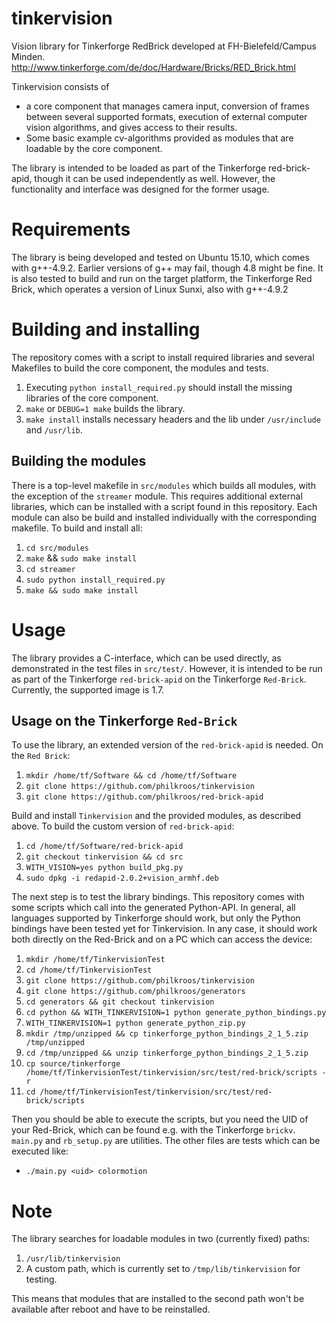 tinkervision
============

Vision library for Tinkerforge RedBrick developed at FH-Bielefeld/Campus Minden.
http://www.tinkerforge.com/de/doc/Hardware/Bricks/RED_Brick.html

Tinkervision consists of
- a core component that manages camera input, conversion of
  frames between several supported formats, execution of external computer vision
  algorithms, and gives access to their results.
- Some basic example cv-algorithms provided as modules that are loadable by the core
  component.

The library is intended to be loaded as part of the Tinkerforge red-brick-apid,
though it can be used independently as well. However, the functionality and interface
was designed for the former usage.

# Requirements
The library is being developed and tested on Ubuntu 15.10, which comes with
g++-4.9.2. Earlier versions of g++ may fail, though 4.8 might be fine.
It is also tested to build and run on the target platform, the Tinkerforge Red Brick,
which operates a version of Linux Sunxi, also with g++-4.9.2

# Building and installing
The repository comes with a script to install required libraries and several
Makefiles to build the core component, the modules and tests.

1. Executing `python install_required.py` should install the missing libraries of the
   core component.
2. `make` or `DEBUG=1 make` builds the library.
3. `make install` installs necessary headers and the lib under `/usr/include`
   and `/usr/lib`.

## Building the modules
There is a top-level makefile in `src/modules` which builds all modules, with the
exception of the `streamer` module.  This requires additional external libraries,
which can be installed with a script found in this repository.
Each module can also be build and installed individually with the
corresponding makefile. To build and install all:

1. `cd src/modules`
2. `make` && `sudo make install`
3. `cd streamer`
4. `sudo python install_required.py`
5. `make && sudo make install`

# Usage
The library provides a C-interface, which can be used directly, as demonstrated in
the test files in `src/test/`. However, it is intended to be run as part
of the Tinkerforge `red-brick-apid` on the Tinkerforge `Red-Brick`.  Currently, the
supported image is 1.7.

## Usage on the Tinkerforge `Red-Brick`
To use the library, an extended version of the `red-brick-apid` is needed. On the
`Red Brick`:

1. `mkdir /home/tf/Software && cd /home/tf/Software`
2. `git clone https://github.com/philkroos/tinkervision`
3. `git clone https://github.com/philkroos/red-brick-apid`

Build and install `Tinkervision` and the provided modules, as described above. To
build the custom version of `red-brick-apid`:

1. `cd /home/tf/Software/red-brick-apid`
2. `git checkout tinkervision && cd src`
3. `WITH_VISION=yes python build_pkg.py`
4. `sudo dpkg -i redapid-2.0.2+vision_armhf.deb`

The next step is to test the library bindings. This repository comes with some
scripts which call into the generated Python-API. In general, all languages
supported by Tinkerforge should work, but only the Python bindings have been
tested yet for Tinkervision. In any case, it should work both directly on the
Red-Brick and on a PC which can access the device:

1. `mkdir /home/tf/TinkervisionTest`
2. `cd /home/tf/TinkervisionTest`
3. `git clone https://github.com/philkroos/tinkervision`
4. `git clone https://github.com/philkroos/generators`
5. `cd generators && git checkout tinkervision`
6. `cd python && WITH_TINKERVISION=1 python generate_python_bindings.py`
7. `WITH_TINKERVISION=1 python generate_python_zip.py`
8. `mkdir /tmp/unzipped && cp tinkerforge_python_bindings_2_1_5.zip /tmp/unzipped`
9. `cd /tmp/unzipped && unzip tinkerforge_python_bindings_2_1_5.zip`
10. `cp source/tinkerforge /home/tf/TinkervisionTest/tinkervision/src/test/red-brick/scripts -r`
11. `cd /home/tf/TinkervisionTest/tinkervision/src/test/red-brick/scripts`

Then you should be able to execute the scripts, but you need the UID of your
Red-Brick, which can be found e.g. with the Tinkerforge `brickv`. `main.py` and
`rb_setup.py` are utilities. The other files are tests which can be executed like:

- `./main.py <uid> colormotion`

# Note
The library searches for loadable modules in two (currently fixed) paths:
1. `/usr/lib/tinkervision`
2. A custom path, which is currently set to `/tmp/lib/tinkervision` for testing.

This means that modules that are installed to the second path won't be available
after reboot and have to be reinstalled.
